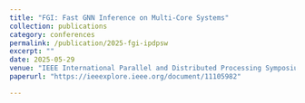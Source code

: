 ```yaml
---
title: "FGI: Fast GNN Inference on Multi-Core Systems"
collection: publications
category: conferences
permalink: /publication/2025-fgi-ipdpsw
excerpt: ""
date: 2025-05-29
venue: "IEEE International Parallel and Distributed Processing Symposium Workshops (IPDPSW) 2025"
paperurl: "https://ieeexplore.ieee.org/document/11105982"

---
```

